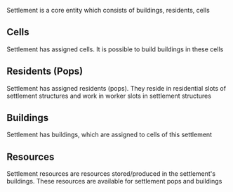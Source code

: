 Settlement is a core entity which consists of buildings, residents, cells


## Cells
Settlement has assigned cells. It is possible to build buildings in these cells
## Residents (Pops)
Settlement has assigned residents (pops). They reside in residential slots of settlement structures and work in worker slots in settlement structures
## Buildings
Settlement has buildings, which are assigned to cells of this settlement
## Resources
Settlement resources are resources stored/produced in the settlement's buildings. These resources are available for settlement pops and  buildings
